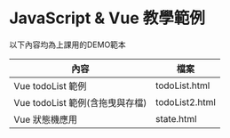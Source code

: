 # JavaScript & Vue 教學範例

以下內容均為上課用的DEMO範本

內容 | 檔案
---- | ---
Vue todoList 範例 | todoList.html
Vue todoList 範例(含拖曳與存檔) |  todoList2.html
Vue  狀態機應用|  state.html